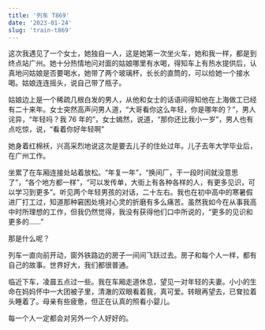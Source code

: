 ```yaml
---
title: '列车 T869'
date: '2023-01-24'
slug: 'train-t869'
---
```


这次我遇见了一个女士，她独自一人，这是她第一次坐火车，她和我一样，都是到终点站广州。她十分热情地问对面的姑娘哪里有水喝，得知车上有热水提供后，认真地问姑娘是否要喝水，她带了两个玻璃杯，长长的直筒的，可以给她一个接水喝。姑娘连连摇头，说自己带了瓶子。

姑娘边上是一个稀疏几根白发的男人，从他和女士的话语间得知他在上海做工已经有二十来年。女士突然高声问男人道，“大哥看你这么年轻，你是哪年的？”，男人诧异，“年轻吗？我 76 年的”，女士嫣然，说道，“那你还比我小一岁”，男人也有点吃惊，说，“看着你好年轻啊”

她身着红棉袄，兴高采烈地说这次是要去儿子的住处过年。儿子去年大学毕业后，在广州工作。

坐累了在车厢连接处站着放松。“年复一年”，“换间厂，干一段时间就没意思了”，“各个地方都一样”，“可以发传单，大街上有各种各样的人，有更多见识，可以学习到更多”。听见两个年轻男孩的对话，二十左右。我也在初中高中的寒暑假进厂打工过，知道那种窘困处境对心灵的折磨有多么痛苦。虽然我如今在从事我高中时所理想的工作，但我仍然觉得，我没有获得他们口中所说的，“更多的见识和更多的……”

那是什么呢？

列车一直向前开动，窗外铁路边的房子一间间飞跃过去。房子和每个人一样，都有自己的故事。世界好大，我们都很普通。

临近下车，凌晨五点过一些。我在车厢走道休息，望见一对年轻的夫妻。小小的生命在妈妈怀中一大团被子里，清澈的双眼看着我，真可爱。转眼再望去，已耷拉着头睡着了。母亲有些疲惫，但正在认真的照看小婴儿。

每一个人一定都会对另外一个人好好的。
